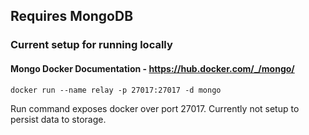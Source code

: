 ## Requires MongoDB

### Current setup for running locally
#### Mongo Docker Documentation - https://hub.docker.com/_/mongo/

```
docker run --name relay -p 27017:27017 -d mongo
```

Run command exposes docker over port 27017. Currently not setup to persist data to storage.